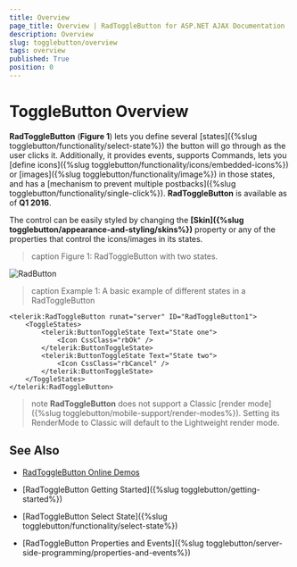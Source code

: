 ```yaml
---
title: Overview
page_title: Overview | RadToggleButton for ASP.NET AJAX Documentation
description: Overview
slug: togglebutton/overview
tags: overview
published: True
position: 0
---
```


# ToggleButton Overview

**RadToggleButton** (**Figure 1**) lets you define several [states]({%slug togglebutton/functionality/select-state%}) the button will go through as the user clicks it. Additionally, it provides events, supports Commands, lets you [define icons]({%slug togglebutton/functionality/icons/embedded-icons%}) or [images]({%slug togglebutton/functionality/image%}) in those states, and has a [mechanism to prevent multiple postbacks]({%slug togglebutton/functionality/single-click%}). **RadToggleButton** is available as of **Q1 2016**.

The control can be easily styled by changing the **[Skin]({%slug togglebutton/appearance-and-styling/skins%})** property or any of the properties that control the icons/images in its states.



>caption Figure 1: RadToggleButton with two states.

![RadButton](images/toggle-button-overview.png)

>caption Example 1: A basic example of different states in a RadToggleButton

````ASP.NET
<telerik:RadToggleButton runat="server" ID="RadToggleButton1">
	<ToggleStates>
		<telerik:ButtonToggleState Text="State one">
			<Icon CssClass="rbOk" />
		</telerik:ButtonToggleState>
		<telerik:ButtonToggleState Text="State two">
			<Icon CssClass="rbCancel" />
		</telerik:ButtonToggleState>
	</ToggleStates>
</telerik:RadToggleButton>
````

>note **RadToggleButton** does not support a Classic [render mode]({%slug togglebutton/mobile-support/render-modes%}). Setting its RenderMode to Classic will default to the Lightweight render mode.

## See Also

 * [RadToggleButton Online Demos](https://demos.telerik.com/aspnet-ajax/togglebutton/overview/defaultcs.aspx)
 
 * [RadToggleButton Getting Started]({%slug togglebutton/getting-started%})
 
 * [RadToggleButton Select State]({%slug togglebutton/functionality/select-state%})
 
 * [RadToggleButton Properties and Events]({%slug togglebutton/server-side-programming/properties-and-events%})
 